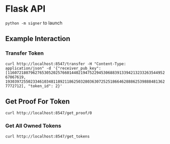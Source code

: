 # Flask API

`python -m signer` to launch

## Example Interaction

### Transfer Token

`curl http://localhost:8547/transfer -H "Content-Type: application/json" -d '{"receiver_pub_key": [11607218079627653052025766014402194752294530688391339421323326354495267067619, 19303972550233461034811892118625032803630725251866462888625398884813627772712], "token_id": 2}'`

## Get Proof For Token

`curl http://localhost:8547/get_proof/0`

### Get All Owned Tokens

`curl http://localhost:8547/get_tokens`